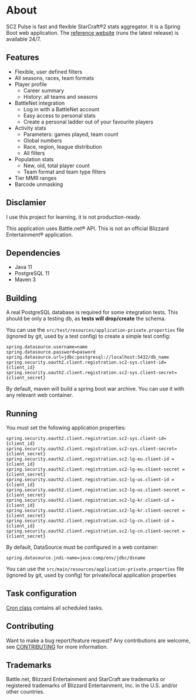 # About
SC2 Pulse is fast and flexible StarCraft&reg;2 stats aggregator. It is a Spring Boot web application.
The [reference website](https://www.nephest.com/sc2/) (runs the latest release) is available 24/7.
## Features
* Flexible, user defined filters
* All seasons, races, team formats
* Player profile
    * Career summary
    * History: all teams and seasons
* BattleNet integration
    * Log in with a BattleNet account
    * Easy access to personal stats
    * Create a personal ladder out of your favourite players
* Activity stats
    * Parameters: games played, team count
    * Global numbers
    * Race, region, league distribution
    * All filters
* Population stats
    * New, old, total player count
    * Team format and team type filters
* Tier MMR ranges
* Barcode unmasking
## Disclamier
I use this project for learning, it is not production-ready.

This application uses Battle.net&reg; API. 
This is not an official Blizzard Entertainment&reg; application.
## Dependencies
* Java 11
* PostgreSQL 11
* Maven 3

## Building
A real PostgreSQL database is required for some integration tests.
This should be only a testing db, as **tests will drop/create** the schema.

You can use the ```src/test/resources/application-private.properties``` file (ignored by git, used by a test config) 
to create a simple test config: 

```
spring.datasource.username=name
spring.datasource.password=pasword
spring.datasource.url=jdbc:postgresql://localhost:5432/db_name
spring.security.oauth2.client.registration.sc2-sys.client-id={client_id}
spring.security.oauth2.client.registration.sc2-sys.client-secret={client_secret}
```

By default, maven will build a spring boot war archive. You can use it with any 
relevant web container.

## Running
You must set the following application properties:
```
spring.security.oauth2.client.registration.sc2-sys.client-id={client_id}
spring.security.oauth2.client.registration.sc2-sys.client-secret={client_secret}
spring.security.oauth2.client.registration.sc2-lg-eu.client-id = {client_id}
spring.security.oauth2.client.registration.sc2-lg-eu.client-secret = {client_secret}
spring.security.oauth2.client.registration.sc2-lg-us.client-id = {client_id}
spring.security.oauth2.client.registration.sc2-lg-us.client-secret = {client_secret}
spring.security.oauth2.client.registration.sc2-lg-kr.client-id = {client_id}
spring.security.oauth2.client.registration.sc2-lg-kr.client-secret = {client_secret}
spring.security.oauth2.client.registration.sc2-lg-cn.client-id = {client_id}
spring.security.oauth2.client.registration.sc2-lg-cn.client-secret = {client_secret}
```

By default, DataSource must be configured in a web container:
```
spring.datasource.jndi-name=java:comp/env/jdbc/dsname
```
You can use the ```src/main/resources/application-private.properties``` file (ignored by git, used by config) 
for private/local application properties
## Task configuration
[Cron class](src/main/java/com/nephest/battlenet/sc2/config/Cron.java) contains all scheduled tasks.
## Contributing
Want to make a bug report/feature request? Any contributions are welcome, see [CONTRIBUTING](CONTRIBUTING.md) for 
more information. 
## Trademarks
Battle.net, Blizzard Entertainment and StarCraft are trademarks or registered trademarks of Blizzard Entertainment,
 Inc. in the U.S. and/or other countries. 
